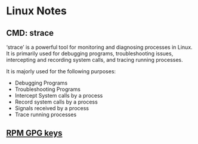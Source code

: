 # Linux Notes
## CMD: strace
‘strace’ is a powerful tool for monitoring and diagnosing processes in Linux. It is primarily used for debugging programs, troubleshooting issues, intercepting and recording system calls, and tracing running processes. 

It is majorly used for the following purposes:

 - Debugging Programs
 - Troubleshooting Programs
 - Intercept System calls by a process
 - Record system calls by a process
 - Signals received by a process
 - Trace running processes

## [RPM GPG keys](https://www.redhat.com/en/blog/rpm-gpg-verify-packages)